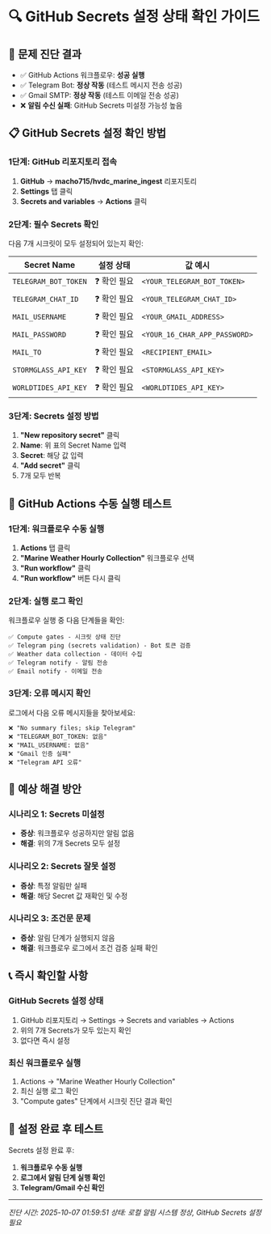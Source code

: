 # 🔍 GitHub Secrets 설정 상태 확인 가이드

## 🚨 **문제 진단 결과**
- ✅ GitHub Actions 워크플로우: **성공 실행**
- ✅ Telegram Bot: **정상 작동** (테스트 메시지 전송 성공)
- ✅ Gmail SMTP: **정상 작동** (테스트 이메일 전송 성공)
- ❌ **알림 수신 실패**: GitHub Secrets 미설정 가능성 높음

## 📋 **GitHub Secrets 설정 확인 방법**

### **1단계: GitHub 리포지토리 접속**
1. **GitHub** → **macho715/hvdc_marine_ingest** 리포지토리
2. **Settings** 탭 클릭
3. **Secrets and variables** → **Actions** 클릭

### **2단계: 필수 Secrets 확인**
다음 7개 시크릿이 모두 설정되어 있는지 확인:

| Secret Name | 설정 상태 | 값 예시 |
|-------------|-----------|---------|
| `TELEGRAM_BOT_TOKEN` | ❓ 확인 필요 | `<YOUR_TELEGRAM_BOT_TOKEN>` |
| `TELEGRAM_CHAT_ID` | ❓ 확인 필요 | `<YOUR_TELEGRAM_CHAT_ID>` |
| `MAIL_USERNAME` | ❓ 확인 필요 | `<YOUR_GMAIL_ADDRESS>` |
| `MAIL_PASSWORD` | ❓ 확인 필요 | `<YOUR_16_CHAR_APP_PASSWORD>` |
| `MAIL_TO` | ❓ 확인 필요 | `<RECIPIENT_EMAIL>` |
| `STORMGLASS_API_KEY` | ❓ 확인 필요 | `<STORMGLASS_API_KEY>` |
| `WORLDTIDES_API_KEY` | ❓ 확인 필요 | `<WORLDTIDES_API_KEY>` |

### **3단계: Secrets 설정 방법**
1. **"New repository secret"** 클릭
2. **Name**: 위 표의 Secret Name 입력
3. **Secret**: 해당 값 입력
4. **"Add secret"** 클릭
5. 7개 모두 반복

## 🔧 **GitHub Actions 수동 실행 테스트**

### **1단계: 워크플로우 수동 실행**
1. **Actions** 탭 클릭
2. **"Marine Weather Hourly Collection"** 워크플로우 선택
3. **"Run workflow"** 클릭
4. **"Run workflow"** 버튼 다시 클릭

### **2단계: 실행 로그 확인**
워크플로우 실행 중 다음 단계들을 확인:

```
✅ Compute gates - 시크릿 상태 진단
✅ Telegram ping (secrets validation) - Bot 토큰 검증
✅ Weather data collection - 데이터 수집
✅ Telegram notify - 알림 전송
✅ Email notify - 이메일 전송
```

### **3단계: 오류 메시지 확인**
로그에서 다음 오류 메시지들을 찾아보세요:

```
❌ "No summary files; skip Telegram"
❌ "TELEGRAM_BOT_TOKEN: 없음"
❌ "MAIL_USERNAME: 없음"
❌ "Gmail 인증 실패"
❌ "Telegram API 오류"
```

## 🎯 **예상 해결 방안**

### **시나리오 1: Secrets 미설정**
- **증상**: 워크플로우 성공하지만 알림 없음
- **해결**: 위의 7개 Secrets 모두 설정

### **시나리오 2: Secrets 잘못 설정**
- **증상**: 특정 알림만 실패
- **해결**: 해당 Secret 값 재확인 및 수정

### **시나리오 3: 조건문 문제**
- **증상**: 알림 단계가 실행되지 않음
- **해결**: 워크플로우 로그에서 조건 검증 실패 확인

## 📞 **즉시 확인할 사항**

### **GitHub Secrets 설정 상태**
1. GitHub 리포지토리 → Settings → Secrets and variables → Actions
2. 위의 7개 Secrets가 모두 있는지 확인
3. 없다면 즉시 설정

### **최신 워크플로우 실행**
1. Actions → "Marine Weather Hourly Collection"
2. 최신 실행 로그 확인
3. "Compute gates" 단계에서 시크릿 진단 결과 확인

## 🚀 **설정 완료 후 테스트**

Secrets 설정 완료 후:
1. **워크플로우 수동 실행**
2. **로그에서 알림 단계 실행 확인**
3. **Telegram/Gmail 수신 확인**

---
*진단 시간: 2025-10-07 01:59:51*
*상태: 로컬 알림 시스템 정상, GitHub Secrets 설정 필요*
